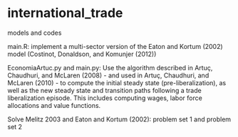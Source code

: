 # international_trade
models and codes 

main.R: implement a multi-sector version of the Eaton and Kortum (2002) model (Costinot, Donaldson, and Komunjer (2012))

 
EconomiaArtuc.py and main.py: Use the algorithm described in Artuç, Chaudhuri, and McLaren (2008) - and used in
Artuç, Chaudhuri, and McLaren (2010) - to compute the initial steady state (pre-liberalization),
as well as the new steady state and transition paths following a trade liberalization episode.
This includes computing wages, labor force allocations and value functions.


Solve Melitz 2003 and Eaton and Kortum (2002): problem set 1 and problem set 2
